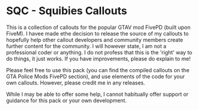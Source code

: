 # SQC - Squibies Callouts

This is a collection of callouts for the popular GTAV mod FivePD (built upon FiveM).
I havee made ethe decision to release the source of my callouts to hopefully help other callout developers and community members create further content for the community. I will however state, I am not a professional coder or anything. I do not profess that this is the 'right' way to do things, it just works. If you have improvements, please do explain to me!

Please feel free to use this pack (you can find the compiled callouts on the GTA Police Mods FivePD section), and use elements of the code for your own callouts. However, please credit me in any releases.

While I may be able to offer some help, I cannot habitually offer support or guidance for this pack or your own development.
